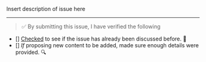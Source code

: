 Insert description of issue here

---

<!-- Thank you for contributing to this repo, it is much appreciated! 😊 -->

<!-- Before raising an issue, make sure to verify the following. -->

> ✅️ By submitting this issue, I have verified the following

- [] [Checked](https://github.com/fvcproductions/hire-me/issues?q=is%3Aissue+is%3Aclosed) to see if the issue has already been discussed before. 🤔️
- [] *If* proposing new content to be added, made sure enough details were provided. 🔍️